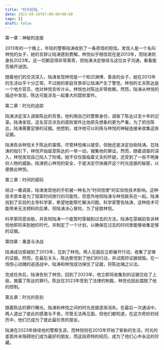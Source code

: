 ```yaml
---
title: "时光短信。"
date: 2023-04-26T07:00:00+08:00
tags: []
draft: false
---
```


第一章：神秘的连接

2013年的一个晚上，年轻的警察陆涛收到了一条奇怪的短信。发信人是一个名叫林悦的女子，她的言辞让陆涛感到费解。林悦似乎相信现在是2013年，而陆涛则身处2023年。这一切都显得非常离奇，但陆涛决定继续与这位女子沟通，看看能否揭开谜团。

随着他们的交流深入，陆涛发现林悦是一个知识渊博、善良的女子，她在2013年的生活似乎十分正常。不过她的家庭背景却让陆涛产生了警觉。林悦的丈夫陈达是一个地方官员，他对林悦言听计从，林悦也对陈达非常依赖。然而，陆涛从林悦的描述中发现，陈达可能涉及一起重大的腐败案件。

第二章：时光的追踪

陆涛决定深入调查陈达的背景。他利用自己的警察身份，调查了陈达过去十年的记录。陆涛发现，这名官员涉及的腐败案件比他原先想象的更为严重。为了抓住陈达，陆涛需要足够的证据。他想到，或许他可以利用与林悦的神秘连接来收集这些证据。

陆涛告诉林悦关于陈达的事情，尽管林悦难以接受，但她还是决定协助陆涛。在陆涛的指引下，林悦开始留意陈达的一举一动，搜集他的罪证。然而，随着调查的深入，林悦发现自己陷入了险境。她不仅仅面临着丈夫的怀疑，还受到了一些不明身份人物的威胁。陆涛担心林悦的安全，于是决定尽快揭开这个时光连接的秘密，以便救出林悦。

第三章：时间的密码

经过一番调查，陆涛发现他的手机被一种名为“时间信使”的实验性技术影响。这种技术原本是为了探索时间旅行的可能性，但意外地将陆涛与林悦联系在一起。陆涛找到了实验的主导科学家，希望他能帮忙解决问题。科学家警告陆涛，这种技术可能带来无法预料的后果，但陆涛决心冒险，为了拯救林悦。

科学家同意协助，并告知陆涛一个能暂时穿越到过去的方法。陆涛在穿越前告诉林悦他即将来到她的时代，并制定了一个计划，以确保在过去的时间里能够收集足够的证据。

第四章：重逢与决战

陆涛成功穿越到了2013年，见到了林悦。两人见面后立即展开行动，收集了足够的证据。然而，在最后关头，陈达察觉到了他们的行动，并试图将证据销毁。在一场惊心动魄的追逐战中，陆涛和林悦成功保住了证据，将陈达绳之以法。

完成任务后，陆涛告别了林悦，回到了2023年。他立即将收集到的证据交给了上级，揭露了陈达的罪行。陈达在2023年受到了法律的制裁，林悦也因此摆脱了他的控制。

第五章：时光的告别

随着陈达的罪行曝光，陆涛和林悦之间的时光连接逐渐消失。在最后一次通话中，两人道出了彼此的感激与不舍。尽管无法再见面，但他们都知道，在这次奇妙的经历中，他们已成为了彼此最珍贵的朋友。

陆涛在2023年继续他的警察生涯，而林悦则在2013年开始了崭新的生活。时光的差距并未阻碍他们成为最好的朋友，而这段奇特的经历，成为了他们心中永远的珍藏。
